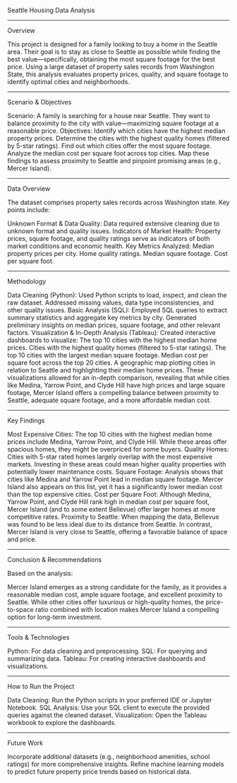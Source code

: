 Seattle Housing Data Analysis

****

Overview

This project is designed for a family looking to buy a home in the Seattle area. Their goal is to stay as close to Seattle as possible while finding the best value—specifically, obtaining the most square footage for the best price. Using a large dataset of property sales records from Washington State, this analysis evaluates property prices, quality, and square footage to identify optimal cities and neighborhoods.

****

Scenario & Objectives

Scenario: A family is searching for a house near Seattle. They want to balance proximity to the city with value—maximizing square footage at a reasonable price.
Objectives:
Identify which cities have the highest median property prices.
Determine the cities with the highest quality homes (filtered by 5-star ratings).
Find out which cities offer the most square footage.
Analyze the median cost per square foot across top cities.
Map these findings to assess proximity to Seattle and pinpoint promising areas (e.g., Mercer Island).

****

Data Overview

The dataset comprises property sales records across Washington state. Key points include:

Unknown Format & Data Quality: Data required extensive cleaning due to unknown format and quality issues.
Indicators of Market Health: Property prices, square footage, and quality ratings serve as indicators of both market conditions and economic health.
Key Metrics Analyzed:
Median property prices per city.
Home quality ratings.
Median square footage.
Cost per square foot.

****

Methodology

Data Cleaning (Python):
Used Python scripts to load, inspect, and clean the raw dataset.
Addressed missing values, data type inconsistencies, and other quality issues.
Basic Analysis (SQL):
Employed SQL queries to extract summary statistics and aggregate key metrics by city.
Generated preliminary insights on median prices, square footage, and other relevant factors.
Visualization & In-Depth Analysis (Tableau):
Created interactive dashboards to visualize:
The top 10 cities with the highest median home prices.
Cities with the highest quality homes (filtered to 5-star ratings).
The top 10 cities with the largest median square footage.
Median cost per square foot across the top 20 cities.
A geographic map plotting cities in relation to Seattle and highlighting their median home prices.
These visualizations allowed for an in-depth comparison, revealing that while cities like Medina, Yarrow Point, and Clyde Hill have high prices and large square footage, Mercer Island offers a compelling balance between proximity to Seattle, adequate square footage, and a more affordable median cost.


****

Key Findings

Most Expensive Cities:
The top 10 cities with the highest median home prices include Medina, Yarrow Point, and Clyde Hill. While these areas offer spacious homes, they might be overpriced for some buyers.
Quality Homes:
Cities with 5-star rated homes largely overlap with the most expensive markets. Investing in these areas could mean higher quality properties with potentially lower maintenance costs.
Square Footage:
Analysis shows that cities like Medina and Yarrow Point lead in median square footage. Mercer Island also appears on this list, yet it has a significantly lower median cost than the top expensive cities.
Cost per Square Foot:
Although Medina, Yarrow Point, and Clyde Hill rank high in median cost per square foot, Mercer Island (and to some extent Bellevue) offer larger homes at more competitive rates.
Proximity to Seattle:
When mapping the data, Bellevue was found to be less ideal due to its distance from Seattle. In contrast, Mercer Island is very close to Seattle, offering a favorable balance of space and price.
****

Conclusion & Recommendations

Based on the analysis:

Mercer Island emerges as a strong candidate for the family, as it provides a reasonable median cost, ample square footage, and excellent proximity to Seattle.
While other cities offer luxurious or high-quality homes, the price-to-space ratio combined with location makes Mercer Island a compelling option for long-term investment.

****
Tools & Technologies

Python: For data cleaning and preprocessing.
SQL: For querying and summarizing data.
Tableau: For creating interactive dashboards and visualizations.

****

How to Run the Project

Data Cleaning:
Run the Python scripts in your preferred IDE or Jupyter Notebook.
SQL Analysis:
Use your SQL client to execute the provided queries against the cleaned dataset.
Visualization:
Open the Tableau workbook to explore the dashboards.
****

Future Work

Incorporate additional datasets (e.g., neighborhood amenities, school ratings) for more comprehensive insights.
Refine machine learning models to predict future property price trends based on historical data.
